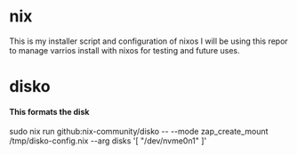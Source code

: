 # nix
This is my installer script and configuration of nixos I will be using this repor to manage varrios install with nixos for testing and future uses.

# disko
#### This formats the disk
sudo nix run github:nix-community/disko -- --mode zap_create_mount /tmp/disko-config.nix --arg disks '[ "/dev/nvme0n1" ]'

